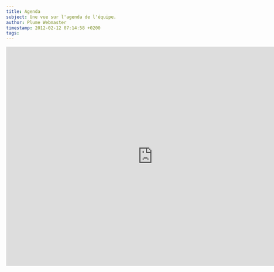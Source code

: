 ```yaml
---
title: Agenda
subject: Une vue sur l'agenda de l'équipe.
author: Plume Webmaster
timestamp: 2012-02-12 07:14:58 +0200
tags: 
---
```


<p></p>

<div align="center">
  <iframe src="http://www.google.com/calendar/embed?src=qe60dn1sjrfk8c1fji62rvi7mo%40group.calendar.google.com&ctz=Europe/Paris" style="border: 0" width="800" height="600" frameborder="0" scrolling="no">
  </iframe>
</div>

